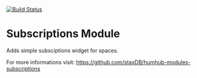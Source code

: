 [![Build Status](https://travis-ci.org/humhub/humhub-modules-tasks.svg?branch=master)](https://travis-ci.org/humhub/humhub-modules-tasks)

Subscriptions Module
==============

Adds simple subsciptions widget for spaces.


For more  informations visit:
<https://github.com/staxDB/humhub-modules-subscriptions>
